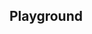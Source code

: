 <script setup>
import SwaggerUI from "@/swagger/view/SwaggerUI.vue";

import nfpAllRecordsWithQueryJson from "@/swagger/json/nfp/solr/all-record-with-query.json";
import nfpAllRecordsJson from "@/swagger/json/nfp/solr/all-record.json";
import nfpAllRecordsWithCountryJson from "@/swagger/json/nfp/solr/all-record-with-country.json";
import nfpAllRecordsWithRegionJson from "@/swagger/json/nfp/solr/all-record-with-region.json";
import nfpAllRecordsWithSubFiltersJson from "@/swagger/json/nfp/solr/all-record-with-subfilters.json";

import baseJson from "@/swagger/json/records/solr/base.json";

import { mergeSwaggerWithBase, deepClone } from "@/utils"

const swaggerSpecs = [
  { json: mergeSwaggerWithBase(deepClone(baseJson), nfpAllRecordsJson, ['paths']) ,protected: false },
  { json: mergeSwaggerWithBase(deepClone(baseJson), nfpAllRecordsWithCountryJson, ['paths']) ,protected: false },
  { json: mergeSwaggerWithBase(deepClone(baseJson), nfpAllRecordsWithQueryJson, ['paths']) ,protected: false },
  { json: mergeSwaggerWithBase(deepClone(baseJson), nfpAllRecordsWithRegionJson, ['paths']), protected: false },
  { json: mergeSwaggerWithBase(deepClone(baseJson), nfpAllRecordsWithSubFiltersJson, ["paths"]), protected: false },
];

</script>

<!--@include: @/../components/records/solr.md-->

## Playground

<SwaggerUI :swaggerSpecs="swaggerSpecs"/>

